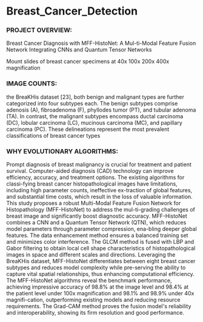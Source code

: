 # Breast_Cancer_Detection

### PROJECT OVERVIEW:
Breast Cancer Diagnosis with MFF-HistoNet: A Mul-ti-Modal Feature Fusion Network Integrating CNNs and Quantum Tensor Networks


Mount slides of breast cancer specimens at 40x
100x
200x
400x
magnification


### IMAGE COUNTS:

the BreaKHis dataset [23], both benign and malignant types are further categorized into four subtypes each. The benign subtypes comprise adenosis (A), fibroadenoma (F), phyllodes tumor (PT), and tubular adenoma (TA). In contrast, the malignant subtypes encompass ductal carcinoma (DC), lobular carcinoma (LC), mucinous carcinoma (MC), and papillary carcinoma (PC). These delineations represent the most prevalent classifications of breast cancer types

### WHY EVOLUTIONARY ALGORITHMS:

Prompt diagnosis of breast malignancy is crucial for treatment and patient survival. Computer-aided diagnosis (CAD) technology can improve efficiency, accuracy, and treatment options. The existing algorithms for classi-fying breast cancer histopathological images have limitations, including high parameter counts, ineffective ex-traction of global features, and substantial time costs, which result in the loss of valuable information. This study proposes a robust Multi-Modal Feature Fusion Network for Histopathology (MFF-HistoNet) to address the mul-ti-grading challenges of breast image and significantly boost diagnostic accuracy. MFF-HistoNet combines a CNN and a Quantum Tensor Network (QTN), which reduces model parameters through parameter compression, ena-bling deeper global features. The data enhancement method ensures a balanced training set and minimizes color interference. The GLCM method is fused with LBP and Gabor filtering to obtain local cell shape characteristics of histopathological images in space and different scales and directions.  Leveraging the BreaKHis dataset, MFF-HistoNet differentiates between eight breast cancer subtypes and reduces model complexity while pre-serving the ability to capture vital spatial relationships, thus enhancing computational efficiency. The MFF-HistoNet algorithms reveal the benchmark performance, achieving impressive accuracy of 98.8% at the image level and 98.4% at the patient level under 100x magnification and 98.1% and 98.9% under 40x magnifi-cation, outperforming existing models and reducing resource requirements. The Grad-CAM method proves the fusion model's reliability and interoperability, showing its firm resolution and good performance.